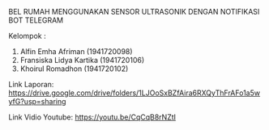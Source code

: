 BEL RUMAH MENGGUNAKAN SENSOR ULTRASONIK DENGAN NOTIFIKASI BOT TELEGRAM

Kelompok : 
1. Alfin Emha Afriman      (1941720098)
2. Fransiska Lidya Kartika (1941720106)
3. Khoirul Romadhon        (1941720102)

Link Laporan:
https://drive.google.com/drive/folders/1LJOoSxBZfAira6RXQyThFrAFo1a5wyfG?usp=sharing

Link Vidio Youtube:
https://youtu.be/CqCqB8rNZtI
